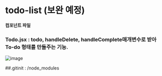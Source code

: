 # todo-list  (보완 예정)

**컴포넌트 파일**
### Todo.jsx : todo, handleDelete, handleComplete매개변수로 받아 To-do 형태를 만들주는 기능.
![image](https://github.com/HojinLim/todo-list/assets/69897998/ae5d56bf-d228-415a-85d4-0820613051cf)




##.gitinit  : /node_modules

